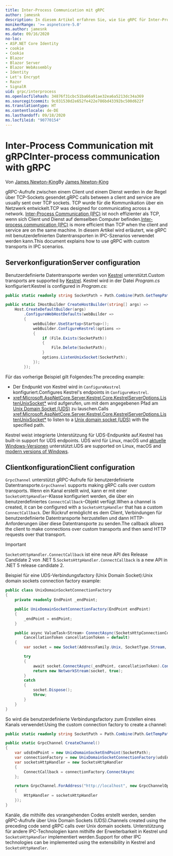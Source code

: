 ```yaml
---
title: Inter-Process Communication mit gRPC
author: jamesnk
description: In diesem Artikel erfahren Sie, wie Sie gRPC für Inter-Process Communication verwenden können.
monikerRange: '>= aspnetcore-5.0'
ms.author: jamesnk
ms.date: 09/16/2020
no-loc:
- ASP.NET Core Identity
- cookie
- Cookie
- Blazor
- Blazor Server
- Blazor WebAssembly
- Identity
- Let's Encrypt
- Razor
- SignalR
uid: grpc/interprocess
ms.openlocfilehash: 34876f31cbc51ba66a91ae32ea6a5213dc34a369
ms.sourcegitcommit: 9c031530d2e652fe422e786bd43392bc500d622f
ms.translationtype: HT
ms.contentlocale: de-DE
ms.lasthandoff: 09/18/2020
ms.locfileid: "90770154"
---
```

# <a name="inter-process-communication-with-grpc"></a><span data-ttu-id="43b6f-103">Inter-Process Communication mit gRPC</span><span class="sxs-lookup"><span data-stu-id="43b6f-103">Inter-process communication with gRPC</span></span>

<span data-ttu-id="43b6f-104">Von [James Newton-King](https://twitter.com/jamesnk)</span><span class="sxs-lookup"><span data-stu-id="43b6f-104">By [James Newton-King](https://twitter.com/jamesnk)</span></span>

<span data-ttu-id="43b6f-105">gRPC-Aufrufe zwischen einem Client und einem Dienst werden in der Regel über TCP-Sockets gesendet.</span><span class="sxs-lookup"><span data-stu-id="43b6f-105">gRPC calls between a client and service are usually sent over TCP sockets.</span></span> <span data-ttu-id="43b6f-106">TCP wurde für die Kommunikation über ein Netzwerk entwickelt.</span><span class="sxs-lookup"><span data-stu-id="43b6f-106">TCP was designed for communicating across a network.</span></span> <span data-ttu-id="43b6f-107">[Inter-Process Communication (IPC)](https://wikipedia.org/wiki/Inter-process_communication) ist noch effizienter als TCP, wenn sich Client und Dienst auf demselben Computer befinden.</span><span class="sxs-lookup"><span data-stu-id="43b6f-107">[Inter-process communication (IPC)](https://wikipedia.org/wiki/Inter-process_communication) is more efficient than TCP when the client and service are on the same machine.</span></span> <span data-ttu-id="43b6f-108">In diesem Artikel wird erläutert, wie gRPC mit benutzerdefinierten Datentransporten in IPC-Szenarios verwendet werden kann.</span><span class="sxs-lookup"><span data-stu-id="43b6f-108">This document explains how to use gRPC with custom transports in IPC scenarios.</span></span>

## <a name="server-configuration"></a><span data-ttu-id="43b6f-109">Serverkonfiguration</span><span class="sxs-lookup"><span data-stu-id="43b6f-109">Server configuration</span></span>

<span data-ttu-id="43b6f-110">Benutzerdefinierte Datentransporte werden von [Kestrel](xref:fundamentals/servers/kestrel) unterstützt.</span><span class="sxs-lookup"><span data-stu-id="43b6f-110">Custom transports are supported by [Kestrel](xref:fundamentals/servers/kestrel).</span></span> <span data-ttu-id="43b6f-111">Kestrel wird in der Datei *Program.cs* konfiguriert:</span><span class="sxs-lookup"><span data-stu-id="43b6f-111">Kestrel is configured in *Program.cs*:</span></span>

```csharp
public static readonly string SocketPath = Path.Combine(Path.GetTempPath(), "socket.tmp");

public static IHostBuilder CreateHostBuilder(string[] args) =>
    Host.CreateDefaultBuilder(args)
        .ConfigureWebHostDefaults(webBuilder =>
        {
            webBuilder.UseStartup<Startup>();
            webBuilder.ConfigureKestrel(options =>
            {
                if (File.Exists(SocketPath))
                {
                    File.Delete(SocketPath);
                }
                options.ListenUnixSocket(SocketPath);
            });
        });
```

<span data-ttu-id="43b6f-112">Für das vorherige Beispiel gilt Folgendes:</span><span class="sxs-lookup"><span data-stu-id="43b6f-112">The preceding example:</span></span>

* <span data-ttu-id="43b6f-113">Der Endpunkt von Kestrel wird in `ConfigureKestrel` konfiguriert.</span><span class="sxs-lookup"><span data-stu-id="43b6f-113">Configures Kestrel's endpoints in `ConfigureKestrel`.</span></span>
* <span data-ttu-id="43b6f-114"><xref:Microsoft.AspNetCore.Server.Kestrel.Core.KestrelServerOptions.ListenUnixSocket*> wird aufgerufen, um mit dem angegebenen Pfad am [Unix Domain Socket (UDS)](https://wikipedia.org/wiki/Unix_domain_socket) zu lauschen.</span><span class="sxs-lookup"><span data-stu-id="43b6f-114">Calls <xref:Microsoft.AspNetCore.Server.Kestrel.Core.KestrelServerOptions.ListenUnixSocket*> to listen to a [Unix domain socket (UDS)](https://wikipedia.org/wiki/Unix_domain_socket) with the specified path.</span></span>

<span data-ttu-id="43b6f-115">Kestrel weist integrierte Unterstützung für UDS-Endpunkte auf.</span><span class="sxs-lookup"><span data-stu-id="43b6f-115">Kestrel has built-in support for UDS endpoints.</span></span> <span data-ttu-id="43b6f-116">UDS wird für Linux, macOS und [aktuelle Windows-Versionen](https://devblogs.microsoft.com/commandline/af_unix-comes-to-windows/) unterstützt.</span><span class="sxs-lookup"><span data-stu-id="43b6f-116">UDS are supported on Linux, macOS and [modern versions of Windows](https://devblogs.microsoft.com/commandline/af_unix-comes-to-windows/).</span></span>

## <a name="client-configuration"></a><span data-ttu-id="43b6f-117">Clientkonfiguration</span><span class="sxs-lookup"><span data-stu-id="43b6f-117">Client configuration</span></span>

<span data-ttu-id="43b6f-118">`GrpcChannel` unterstützt gRPC-Aufrufe für benutzerdefinierte Datentransporte.</span><span class="sxs-lookup"><span data-stu-id="43b6f-118">`GrpcChannel` supports making gRPC calls over custom transports.</span></span> <span data-ttu-id="43b6f-119">Wenn ein Kanal erstellt wird, kann er mit einer `SocketsHttpHandler`-Klasse konfiguriert werden, die über ein benutzerdefiniertes `ConnectCallback`-Objekt verfügt.</span><span class="sxs-lookup"><span data-stu-id="43b6f-119">When a channel is created, it can be configured with a `SocketsHttpHandler` that has a custom `ConnectCallback`.</span></span> <span data-ttu-id="43b6f-120">Der Rückruf ermöglicht es dem Client, Verbindungen für benutzerdefinierte Datentransporte herzustellen und dann HTTP-Anforderungen über diese Datentransporte zu senden.</span><span class="sxs-lookup"><span data-stu-id="43b6f-120">The callback allows the client to make connections over custom transports and then send HTTP requests over that transport.</span></span>

> [!IMPORTANT]
> <span data-ttu-id="43b6f-121">`SocketsHttpHandler.ConnectCallback` ist eine neue API des Release Candidate 2 von .NET 5.</span><span class="sxs-lookup"><span data-stu-id="43b6f-121">`SocketsHttpHandler.ConnectCallback` is a new API in .NET 5 release candidate 2.</span></span>

<span data-ttu-id="43b6f-122">Beispiel für eine UDS-Verbindungsfactory (Unix Domain Socket):</span><span class="sxs-lookup"><span data-stu-id="43b6f-122">Unix domain sockets connection factory example:</span></span>

```csharp
public class UnixDomainSocketConnectionFactory
{
    private readonly EndPoint _endPoint;

    public UnixDomainSocketConnectionFactory(EndPoint endPoint)
    {
        _endPoint = endPoint;
    }

    public async ValueTask<Stream> ConnectAsync(SocketsHttpConnectionContext _,
        CancellationToken cancellationToken = default)
    {
        var socket = new Socket(AddressFamily.Unix, SocketType.Stream, ProtocolType.Unspecified);

        try
        {
            await socket.ConnectAsync(_endPoint, cancellationToken).ConfigureAwait(false);
            return new NetworkStream(socket, true);
        }
        catch
        {
            socket.Dispose();
            throw;
        }
    }
}
```

<span data-ttu-id="43b6f-123">So wird die benutzerdefinierte Verbindungsfactory zum Erstellen eines Kanals verwendet:</span><span class="sxs-lookup"><span data-stu-id="43b6f-123">Using the custom connection factory to create a channel:</span></span>

```csharp
public static readonly string SocketPath = Path.Combine(Path.GetTempPath(), "socket.tmp");

public static GrpcChannel CreateChannel()
{
    var udsEndPoint = new UnixDomainSocketEndPoint(SocketPath);
    var connectionFactory = new UnixDomainSocketConnectionFactory(udsEndPoint);
    var socketsHttpHandler = new SocketsHttpHandler
    {
        ConnectCallback = connectionFactory.ConnectAsync
    };

    return GrpcChannel.ForAddress("http://localhost", new GrpcChannelOptions
    {
        HttpHandler = socketsHttpHandler
    });
}
```

<span data-ttu-id="43b6f-124">Kanäle, die mithilfe des vorangehenden Codes erstellt werden, senden gRPC-Aufrufe über Unix Domain Sockets (UDS).</span><span class="sxs-lookup"><span data-stu-id="43b6f-124">Channels created using the preceding code send gRPC calls over Unix domain sockets.</span></span> <span data-ttu-id="43b6f-125">Unterstützung für andere IPC-Technologien kann mithilfe der Erweiterbarkeit in Kestrel und `SocketsHttpHandler` implementiert werden.</span><span class="sxs-lookup"><span data-stu-id="43b6f-125">Support for other IPC technologies can be implemented using the extensibility in Kestrel and `SocketsHttpHandler`.</span></span>
